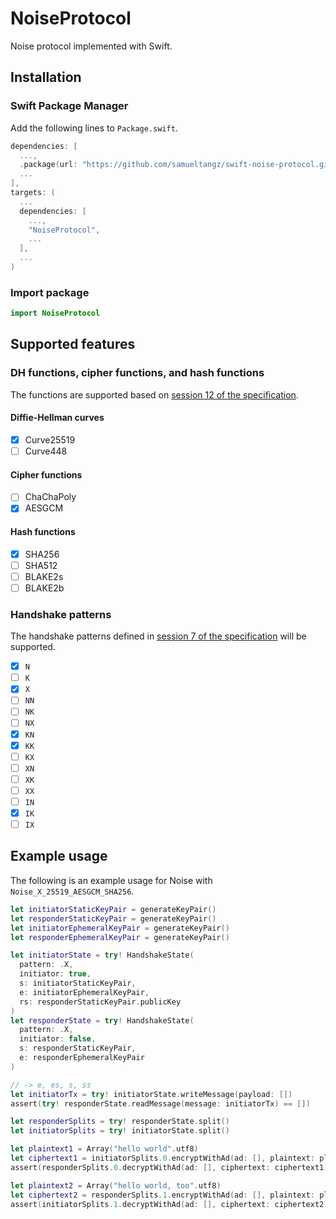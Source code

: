 # NoiseProtocol

Noise protocol implemented with Swift.

## Installation

### Swift Package Manager

Add the following lines to `Package.swift`.

```swift
dependencies: [
  ...,
  .package(url: "https://github.com/samueltangz/swift-noise-protocol.git", from: "0.1.0")
  ...
],
targets: (
  ...
  dependencies: [
    ...,
    "NoiseProtocol",
    ...
  ],
  ...
)
```

### Import package

```swift
import NoiseProtocol
```



## Supported features

### DH functions, cipher functions, and hash functions

The functions are supported based on [session 12 of the specification](https://noiseprotocol.org/noise.html#dh-functions-cipher-functions-and-hash-functions).

#### Diffie-Hellman curves

* [X] Curve25519
* [ ] Curve448

#### Cipher functions

* [ ] ChaChaPoly
* [X] AESGCM

#### Hash functions

* [X] SHA256
* [ ] SHA512
* [ ] BLAKE2s
* [ ] BLAKE2b

### Handshake patterns

The handshake patterns defined in [session 7 of the specification](https://noiseprotocol.org/noise.html#handshake-patterns) will be supported.

* [X] `N`
* [ ] `K`
* [X] `X`
* [ ] `NN`
* [ ] `NK`
* [ ] `NX`
* [X] `KN`
* [X] `KK`
* [ ] `KX`
* [ ] `XN`
* [ ] `XK`
* [ ] `XX`
* [ ] `IN`
* [X] `IK`
* [ ] `IX`
  
## Example usage

The following is an example usage for Noise with `Noise_X_25519_AESGCM_SHA256`.

```swift
let initiatorStaticKeyPair = generateKeyPair()
let responderStaticKeyPair = generateKeyPair()
let initiatorEphemeralKeyPair = generateKeyPair()
let responderEphemeralKeyPair = generateKeyPair()

let initiatorState = try! HandshakeState(
  pattern: .X,
  initiator: true,
  s: initiatorStaticKeyPair,
  e: initiatorEphemeralKeyPair,
  rs: responderStaticKeyPair.publicKey
)
let responderState = try! HandshakeState(
  pattern: .X,
  initiator: false,
  s: responderStaticKeyPair,
  e: responderEphemeralKeyPair
)

// -> e, es, s, ss
let initiatorTx = try! initiatorState.writeMessage(payload: [])
assert(try! responderState.readMessage(message: initiatorTx) == [])

let responderSplits = try! responderState.split()
let initiatorSplits = try! initiatorState.split()

let plaintext1 = Array("hello world".utf8)
let ciphertext1 = initiatorSplits.0.encryptWithAd(ad: [], plaintext: plaintext1)
assert(responderSplits.0.decryptWithAd(ad: [], ciphertext: ciphertext1) == plaintext1)

let plaintext2 = Array("hello world, too".utf8)
let ciphertext2 = responderSplits.1.encryptWithAd(ad: [], plaintext: plaintext2)
assert(initiatorSplits.1.decryptWithAd(ad: [], ciphertext: ciphertext2) == plaintext2)
```